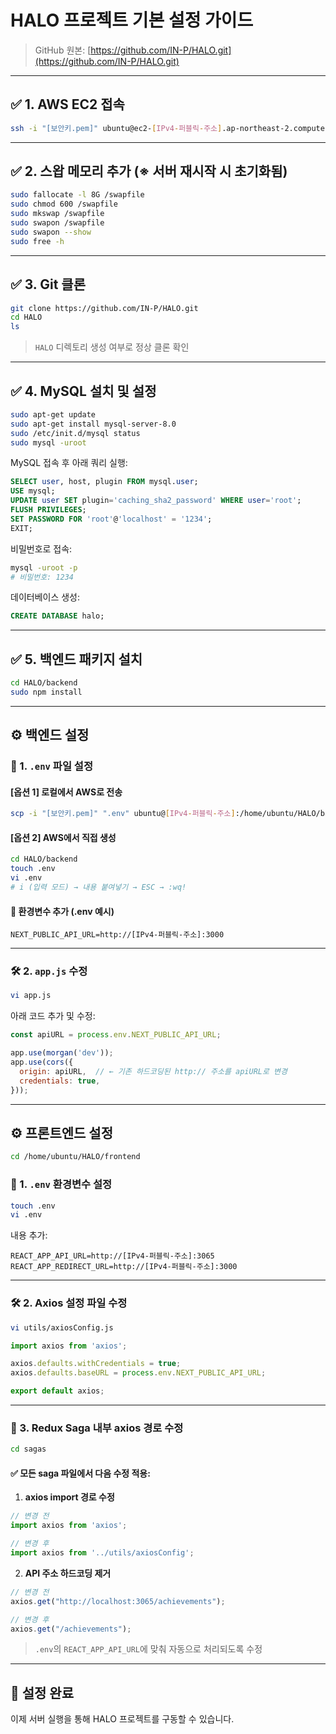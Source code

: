 # HALO 프로젝트 기본 설정 가이드

> GitHub 원본: [https://github.com/IN-P/HALO.git](https://github.com/IN-P/HALO.git)

---

## ✅ 1. AWS EC2 접속

```bash
ssh -i "[보안키.pem]" ubuntu@ec2-[IPv4-퍼블릭-주소].ap-northeast-2.compute.amazonaws.com
```

---

## ✅ 2. 스왑 메모리 추가 (※ 서버 재시작 시 초기화됨)

```bash
sudo fallocate -l 8G /swapfile
sudo chmod 600 /swapfile
sudo mkswap /swapfile
sudo swapon /swapfile
sudo swapon --show
sudo free -h
```

---

## ✅ 3. Git 클론

```bash
git clone https://github.com/IN-P/HALO.git
cd HALO
ls
```

> `HALO` 디렉토리 생성 여부로 정상 클론 확인

---

## ✅ 4. MySQL 설치 및 설정

```bash
sudo apt-get update
sudo apt-get install mysql-server-8.0
sudo /etc/init.d/mysql status
sudo mysql -uroot
```

MySQL 접속 후 아래 쿼리 실행:

```sql
SELECT user, host, plugin FROM mysql.user;
USE mysql;
UPDATE user SET plugin='caching_sha2_password' WHERE user='root';
FLUSH PRIVILEGES;
SET PASSWORD FOR 'root'@'localhost' = '1234';
EXIT;
```

비밀번호로 접속:

```bash
mysql -uroot -p
# 비밀번호: 1234
```

데이터베이스 생성:

```sql
CREATE DATABASE halo;
```

---

## ✅ 5. 백엔드 패키지 설치

```bash
cd HALO/backend
sudo npm install
```

---

## ⚙️ 백엔드 설정

### 📄 1. `.env` 파일 설정

#### [옵션 1] 로컬에서 AWS로 전송

```bash
scp -i "[보안키.pem]" ".env" ubuntu@[IPv4-퍼블릭-주소]:/home/ubuntu/HALO/backend
```

#### [옵션 2] AWS에서 직접 생성

```bash
cd HALO/backend
touch .env
vi .env
# i (입력 모드) → 내용 붙여넣기 → ESC → :wq!
```

#### 📌 환경변수 추가 (.env 예시)

```env
NEXT_PUBLIC_API_URL=http://[IPv4-퍼블릭-주소]:3000
```

---

### 🛠 2. `app.js` 수정

```bash
vi app.js
```

아래 코드 추가 및 수정:

```js
const apiURL = process.env.NEXT_PUBLIC_API_URL;

app.use(morgan('dev'));
app.use(cors({
  origin: apiURL,  // ← 기존 하드코딩된 http:// 주소를 apiURL로 변경
  credentials: true,
}));
```

---

## ⚙️ 프론트엔드 설정

```bash
cd /home/ubuntu/HALO/frontend
```

### 📄 1. `.env` 환경변수 설정

```bash
touch .env
vi .env
```

내용 추가:

```env
REACT_APP_API_URL=http://[IPv4-퍼블릭-주소]:3065
REACT_APP_REDIRECT_URL=http://[IPv4-퍼블릭-주소]:3000
```

---

### 🛠 2. Axios 설정 파일 수정

```bash
vi utils/axiosConfig.js
```

```js
import axios from 'axios';

axios.defaults.withCredentials = true;
axios.defaults.baseURL = process.env.NEXT_PUBLIC_API_URL;

export default axios;
```

---

### 🔧 3. Redux Saga 내부 axios 경로 수정

```bash
cd sagas
```

#### ✅ 모든 saga 파일에서 다음 수정 적용:

1. **axios import 경로 수정**

```js
// 변경 전
import axios from 'axios';

// 변경 후
import axios from '../utils/axiosConfig';
```

2. **API 주소 하드코딩 제거**

```js
// 변경 전
axios.get("http://localhost:3065/achievements");

// 변경 후
axios.get("/achievements");
```

> `.env`의 `REACT_APP_API_URL`에 맞춰 자동으로 처리되도록 수정

---

## 🎉 설정 완료

이제 서버 실행을 통해 HALO 프로젝트를 구동할 수 있습니다.
